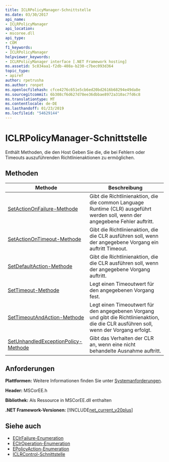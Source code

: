 ```yaml
---
title: ICLRPolicyManager-Schnittstelle
ms.date: 03/30/2017
api_name:
- ICLRPolicyManager
api_location:
- mscoree.dll
api_type:
- COM
f1_keywords:
- ICLRPolicyManager
helpviewer_keywords:
- ICLRPolicyManager interface [.NET Framework hosting]
ms.assetid: 5c834aa1-f2db-408a-b230-c7bec093d364
topic_type:
- apiref
author: rpetrusha
ms.author: ronpet
ms.openlocfilehash: cfce4276c651e5cb6ed20bd2616b68294e49da8e
ms.sourcegitcommit: 6b308cf6d627d78ee36dbbae8972a310ac7fd6c8
ms.translationtype: MT
ms.contentlocale: de-DE
ms.lasthandoff: 01/23/2019
ms.locfileid: "54629144"
---
```

# <a name="iclrpolicymanager-interface"></a>ICLRPolicyManager-Schnittstelle
Enthält Methoden, die den Host Geben Sie die, die bei Fehlern oder Timeouts auszuführenden Richtlinienaktionen zu ermöglichen.  
  
## <a name="methods"></a>Methoden  
  
|Methode|Beschreibung|  
|------------|-----------------|  
|[SetActionOnFailure-Methode](../../../../docs/framework/unmanaged-api/hosting/iclrpolicymanager-setactiononfailure-method.md)|Gibt die Richtlinienaktion, die die common Language Runtime (CLR) ausgeführt werden soll, wenn der angegebene Fehler auftritt.|  
|[SetActionOnTimeout-Methode](../../../../docs/framework/unmanaged-api/hosting/iclrpolicymanager-setactionontimeout-method.md)|Gibt die Richtlinienaktion, die die CLR ausführen soll, wenn der angegebene Vorgang ein auftritt Timeout.|  
|[SetDefaultAction-Methode](../../../../docs/framework/unmanaged-api/hosting/iclrpolicymanager-setdefaultaction-method.md)|Gibt die Richtlinienaktion, die die CLR ausführen soll, wenn der angegebene Vorgang auftritt.|  
|[SetTimeout-Methode](../../../../docs/framework/unmanaged-api/hosting/iclrpolicymanager-settimeout-method.md)|Legt einen Timeoutwert für den angegebenen Vorgang fest.|  
|[SetTimeoutAndAction-Methode](../../../../docs/framework/unmanaged-api/hosting/iclrpolicymanager-settimeoutandaction-method.md)|Legt einen Timeoutwert für den angegebenen Vorgang und gibt die Richtlinienaktion, die die CLR ausführen soll, wenn der Vorgang erfolgt.|  
|[SetUnhandledExceptionPolicy-Methode](../../../../docs/framework/unmanaged-api/hosting/iclrpolicymanager-setunhandledexceptionpolicy-method.md)|Gibt das Verhalten der CLR an, wenn eine nicht behandelte Ausnahme auftritt.|  
  
## <a name="requirements"></a>Anforderungen  
 **Plattformen:** Weitere Informationen finden Sie unter [Systemanforderungen](../../../../docs/framework/get-started/system-requirements.md).  
  
 **Header:** MSCorEE.h  
  
 **Bibliothek:** Als Ressource in MSCorEE.dll enthalten  
  
 **.NET Framework-Versionen:** [!INCLUDE[net_current_v20plus](../../../../includes/net-current-v20plus-md.md)]  
  
## <a name="see-also"></a>Siehe auch
- [EClrFailure-Enumeration](../../../../docs/framework/unmanaged-api/hosting/eclrfailure-enumeration.md)
- [EClrOperation-Enumeration](../../../../docs/framework/unmanaged-api/hosting/eclroperation-enumeration.md)
- [EPolicyAction-Enumeration](../../../../docs/framework/unmanaged-api/hosting/epolicyaction-enumeration.md)
- [ICLRControl-Schnittstelle](../../../../docs/framework/unmanaged-api/hosting/iclrcontrol-interface.md)
